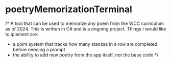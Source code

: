 # poetryMemorizationTerminal
 /* A tool that can be used to memorize any poem from the WCC curriculum as of 2024.
 This is written in C# and is a ongoing project. Things I would like to iplement are:
- a point system that tracks how many stanzas in a row are completed before needing a prompt
- the ability to add new poetry from the app itself, not the base code
 */
